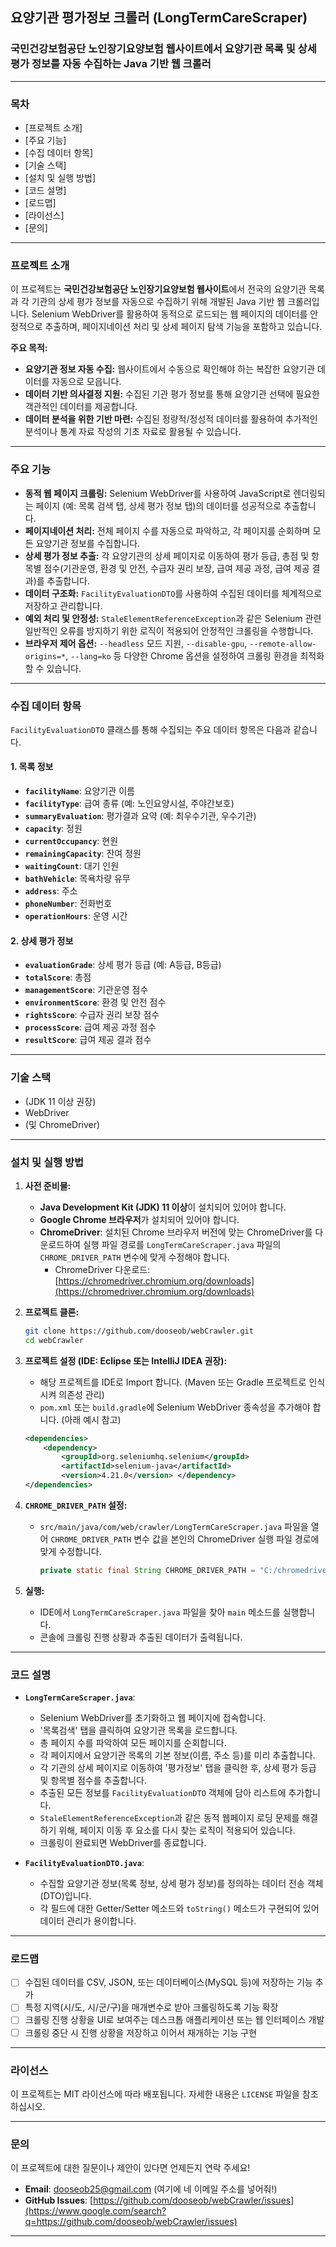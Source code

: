 ## 요양기관 평가정보 크롤러 (LongTermCareScraper)

### 국민건강보험공단 노인장기요양보험 웹사이트에서 요양기관 목록 및 상세 평가 정보를 자동 수집하는 Java 기반 웹 크롤러

-----

### 목차

  - [프로젝트 소개]
  - [주요 기능]
  - [수집 데이터 항목]
  - [기술 스택]
  - [설치 및 실행 방법]
  - [코드 설명]
  - [로드맵]
  - [라이선스]
  - [문의]

-----

### 프로젝트 소개

이 프로젝트는 **국민건강보험공단 노인장기요양보험 웹사이트**에서 전국의 요양기관 목록과 각 기관의 상세 평가 정보를 자동으로 수집하기 위해 개발된 Java 기반 웹 크롤러입니다. Selenium WebDriver를 활용하여 동적으로 로드되는 웹 페이지의 데이터를 안정적으로 추출하며, 페이지네이션 처리 및 상세 페이지 탐색 기능을 포함하고 있습니다.

**주요 목적:**

  * **요양기관 정보 자동 수집:** 웹사이트에서 수동으로 확인해야 하는 복잡한 요양기관 데이터를 자동으로 모읍니다.
  * **데이터 기반 의사결정 지원:** 수집된 기관 평가 정보를 통해 요양기관 선택에 필요한 객관적인 데이터를 제공합니다.
  * **데이터 분석을 위한 기반 마련:** 수집된 정량적/정성적 데이터를 활용하여 추가적인 분석이나 통계 자료 작성의 기초 자료로 활용될 수 있습니다.

-----

### 주요 기능

  * **동적 웹 페이지 크롤링:** Selenium WebDriver를 사용하여 JavaScript로 렌더링되는 페이지 (예: 목록 검색 탭, 상세 평가 정보 탭)의 데이터를 성공적으로 추출합니다.
  * **페이지네이션 처리:** 전체 페이지 수를 자동으로 파악하고, 각 페이지를 순회하며 모든 요양기관 정보를 수집합니다.
  * **상세 평가 정보 추출:** 각 요양기관의 상세 페이지로 이동하여 평가 등급, 총점 및 항목별 점수(기관운영, 환경 및 안전, 수급자 권리 보장, 급여 제공 과정, 급여 제공 결과)를 추출합니다.
  * **데이터 구조화:** `FacilityEvaluationDTO`를 사용하여 수집된 데이터를 체계적으로 저장하고 관리합니다.
  * **예외 처리 및 안정성:** `StaleElementReferenceException`과 같은 Selenium 관련 일반적인 오류를 방지하기 위한 로직이 적용되어 안정적인 크롤링을 수행합니다.
  * **브라우저 제어 옵션:** `--headless` 모드 지원, `--disable-gpu`, `--remote-allow-origins=*`, `--lang=ko` 등 다양한 Chrome 옵션을 설정하여 크롤링 환경을 최적화할 수 있습니다.

-----

### 수집 데이터 항목

`FacilityEvaluationDTO` 클래스를 통해 수집되는 주요 데이터 항목은 다음과 같습니다.

#### 1\. 목록 정보

  * **`facilityName`**: 요양기관 이름
  * **`facilityType`**: 급여 종류 (예: 노인요양시설, 주야간보호)
  * **`summaryEvaluation`**: 평가결과 요약 (예: 최우수기관, 우수기관)
  * **`capacity`**: 정원
  * **`currentOccupancy`**: 현원
  * **`remainingCapacity`**: 잔여 정원
  * **`waitingCount`**: 대기 인원
  * **`bathVehicle`**: 목욕차량 유무
  * **`address`**: 주소
  * **`phoneNumber`**: 전화번호
  * **`operationHours`**: 운영 시간

#### 2\. 상세 평가 정보

  * **`evaluationGrade`**: 상세 평가 등급 (예: A등급, B등급)
  * **`totalScore`**: 총점
  * **`managementScore`**: 기관운영 점수
  * **`environmentScore`**: 환경 및 안전 점수
  * **`rightsScore`**: 수급자 권리 보장 점수
  * **`processScore`**: 급여 제공 과정 점수
  * **`resultScore`**: 급여 제공 결과 점수

-----

### 기술 스택

  *  (JDK 11 이상 권장)
  *  WebDriver
  *  (및 ChromeDriver)

-----

### 설치 및 실행 방법

1.  **사전 준비물:**

      * **Java Development Kit (JDK) 11 이상**이 설치되어 있어야 합니다.
      * **Google Chrome 브라우저**가 설치되어 있어야 합니다.
      * **ChromeDriver**: 설치된 Chrome 브라우저 버전에 맞는 ChromeDriver를 다운로드하여 실행 파일 경로를 `LongTermCareScraper.java` 파일의 `CHROME_DRIVER_PATH` 변수에 맞게 수정해야 합니다.
          * ChromeDriver 다운로드: [https://chromedriver.chromium.org/downloads](https://chromedriver.chromium.org/downloads)

2.  **프로젝트 클론:**

    ```bash
    git clone https://github.com/dooseob/webCrawler.git
    cd webCrawler
    ```

3.  **프로젝트 설정 (IDE: Eclipse 또는 IntelliJ IDEA 권장):**

      * 해당 프로젝트를 IDE로 Import 합니다. (Maven 또는 Gradle 프로젝트로 인식시켜 의존성 관리)
      * `pom.xml` 또는 `build.gradle`에 Selenium WebDriver 종속성을 추가해야 합니다. (아래 예시 참고)

    <!-- end list -->

    ```xml
    <dependencies>
        <dependency>
            <groupId>org.seleniumhq.selenium</groupId>
            <artifactId>selenium-java</artifactId>
            <version>4.21.0</version> </dependency>
    </dependencies>
    ```

4.  **`CHROME_DRIVER_PATH` 설정:**

      * `src/main/java/com/web/crawler/LongTermCareScraper.java` 파일을 열어 `CHROME_DRIVER_PATH` 변수 값을 본인의 ChromeDriver 실행 파일 경로에 맞게 수정합니다.
        ```java
        private static final String CHROME_DRIVER_PATH = "C:/chromedriver/chromedriver.exe"; // YOUR_PATH_TO_CHROMEDRIVER
        ```

5.  **실행:**

      * IDE에서 `LongTermCareScraper.java` 파일을 찾아 `main` 메소드를 실행합니다.
      * 콘솔에 크롤링 진행 상황과 추출된 데이터가 출력됩니다.

-----

### 코드 설명

  * **`LongTermCareScraper.java`**:

      * Selenium WebDriver를 초기화하고 웹 페이지에 접속합니다.
      * '목록검색' 탭을 클릭하여 요양기관 목록을 로드합니다.
      * 총 페이지 수를 파악하여 모든 페이지를 순회합니다.
      * 각 페이지에서 요양기관 목록의 기본 정보(이름, 주소 등)를 미리 추출합니다.
      * 각 기관의 상세 페이지로 이동하여 '평가정보' 탭을 클릭한 후, 상세 평가 등급 및 항목별 점수를 추출합니다.
      * 추출된 모든 정보를 `FacilityEvaluationDTO` 객체에 담아 리스트에 추가합니다.
      * `StaleElementReferenceException`과 같은 동적 웹페이지 로딩 문제를 해결하기 위해, 페이지 이동 후 요소를 다시 찾는 로직이 적용되어 있습니다.
      * 크롤링이 완료되면 WebDriver를 종료합니다.

  * **`FacilityEvaluationDTO.java`**:

      * 수집할 요양기관 정보(목록 정보, 상세 평가 정보)를 정의하는 데이터 전송 객체(DTO)입니다.
      * 각 필드에 대한 Getter/Setter 메소드와 `toString()` 메소드가 구현되어 있어 데이터 관리가 용이합니다.

-----

### 로드맵

  * [ ] 수집된 데이터를 CSV, JSON, 또는 데이터베이스(MySQL 등)에 저장하는 기능 추가
  * [ ] 특정 지역(시/도, 시/군/구)을 매개변수로 받아 크롤링하도록 기능 확장
  * [ ] 크롤링 진행 상황을 UI로 보여주는 데스크톱 애플리케이션 또는 웹 인터페이스 개발
  * [ ] 크롤링 중단 시 진행 상황을 저장하고 이어서 재개하는 기능 구현

-----

### 라이선스

이 프로젝트는 MIT 라이선스에 따라 배포됩니다. 자세한 내용은 `LICENSE` 파일을 참조하십시오.

-----

### 문의

이 프로젝트에 대한 질문이나 제안이 있다면 언제든지 연락 주세요\!

  * **Email**: [dooseob25@gmail.com](mailto:dooseob25@gmail.com) (여기에 네 이메일 주소를 넣어줘\!)
  * **GitHub Issues**: [https://github.com/dooseob/webCrawler/issues](https://www.google.com/search?q=https://github.com/dooseob/webCrawler/issues)

-----
